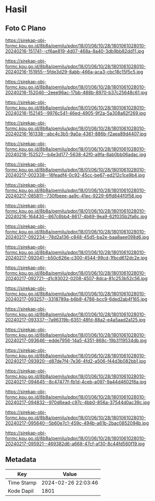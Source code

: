 # Hasil

## Foto C Plano

https://sirekap-obj-formc.kpu.go.id/8b8a/pemilu/pdpr/18/01/06/10/28/1801061028010-20240216-151741--cf6ae819-4d07-468a-8a40-3db9bb82dd11.jpg

https://sirekap-obj-formc.kpu.go.id/8b8a/pemilu/pdpr/18/01/06/10/28/1801061028010-20240216-151955--5fde3d29-8abb-466a-aca3-cbc18c15f5c5.jpg

https://sirekap-obj-formc.kpu.go.id/8b8a/pemilu/pdpr/18/01/06/10/28/1801061028010-20240216-152046--2eee96ac-17bb-488b-8970-b37c25648c61.jpg

https://sirekap-obj-formc.kpu.go.id/8b8a/pemilu/pdpr/18/01/06/10/28/1801061028010-20240216-152145--9976c541-46ed-4905-9f2a-5a308a62f269.jpg

https://sirekap-obj-formc.kpu.go.id/8b8a/pemilu/pdpr/18/01/06/10/28/1801061028010-20240216-161338--abc4c3b5-9a0a-4361-886b-f2aea89d4407.jpg

https://sirekap-obj-formc.kpu.go.id/8b8a/pemilu/pdpr/18/01/06/10/28/1801061028010-20240216-152527--b4e3d177-5638-42f0-a9fa-8ab0bb06adac.jpg

https://sirekap-obj-formc.kpu.go.id/8b8a/pemilu/pdpr/18/01/06/10/28/1801061028010-20240217-002338--16feadf4-0c92-45cc-be67-ed212c1ce9b4.jpg

https://sirekap-obj-formc.kpu.go.id/8b8a/pemilu/pdpr/18/01/06/10/28/1801061028010-20240217-085811--730fbeee-aa9c-41ec-9229-6ffd844f0f58.jpg

https://sirekap-obj-formc.kpu.go.id/8b8a/pemilu/pdpr/18/01/06/10/28/1801061028010-20240216-164430--867c6bb4-8617-4b69-9ea9-62f035b2fa6c.jpg

https://sirekap-obj-formc.kpu.go.id/8b8a/pemilu/pdpr/18/01/06/10/28/1801061028010-20240217-092234--78d2a136-c848-45d5-ba2e-baa8aee098d6.jpg

https://sirekap-obj-formc.kpu.go.id/8b8a/pemilu/pdpr/18/01/06/10/28/1801061028010-20240217-092041--b50c626e-c300-4544-99cd-1fbcd612dc2e.jpg

https://sirekap-obj-formc.kpu.go.id/8b8a/pemilu/pdpr/18/01/06/10/28/1801061028010-20240217-092721--d1c93022-0208-4507-8dca-81c253b52c56.jpg

https://sirekap-obj-formc.kpu.go.id/8b8a/pemilu/pdpr/18/01/06/10/28/1801061028010-20240217-093257--3318789a-b6b8-4788-bcc9-6ded2ab4f165.jpg

https://sirekap-obj-formc.kpu.go.id/8b8a/pemilu/pdpr/18/01/06/10/28/1801061028010-20240217-093337--7a96319b-6351-48fd-88a2-e4a5aad2a125.jpg

https://sirekap-obj-formc.kpu.go.id/8b8a/pemilu/pdpr/18/01/06/10/28/1801061028010-20240217-093646--edde7956-14a5-4351-868c-19b3119534db.jpg

https://sirekap-obj-formc.kpu.go.id/8b8a/pemilu/pdpr/18/01/06/10/28/1801061028010-20240217-093920--d87de7f4-7e36-4fd2-a506-f44d3b082bb1.jpg

https://sirekap-obj-formc.kpu.go.id/8b8a/pemilu/pdpr/18/01/06/10/28/1801061028010-20240217-094645--8c47477f-fb1d-4ceb-a097-9a44d4602f8a.jpg

https://sirekap-obj-formc.kpu.go.id/8b8a/pemilu/pdpr/18/01/06/10/28/1801061028010-20240217-094832--970d6ead-c97c-4bb0-856a-37544d0ac39c.jpg

https://sirekap-obj-formc.kpu.go.id/8b8a/pemilu/pdpr/18/01/06/10/28/1801061028010-20240217-095640--5b60e7c1-459c-494b-a61b-2bac0852094b.jpg

https://sirekap-obj-formc.kpu.go.id/8b8a/pemilu/pdpr/18/01/06/10/28/1801061028010-20240217-095921--469382d6-a668-47cf-af30-8c44fd560f19.jpg


## Metadata

| Key        | Value               |
| ---------- | ------------------- |
| Time Stamp | 2024-02-26 22:03:46 |
| Kode Dapil | 1801                |



